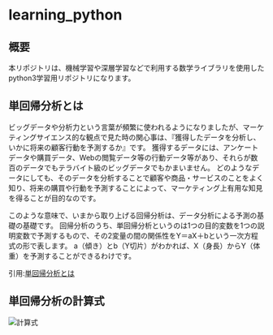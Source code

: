 ﻿# learning_python

## 概要

本リポジトリは、機械学習や深層学習などで利用する数学ライブラリを使用したpython3学習用リポジトリになります。

## 単回帰分析とは

ビッグデータや分析力という言葉が頻繁に使われるようになりましたが、マーケティングサイエンス的な観点で見た時の関心事は、『獲得したデータを分析し、いかに将来の顧客行動を予測するか』です。
獲得するデータには、アンケートデータや購買データ、Webの閲覧データ等の行動データ等があり、それらが数百のデータでもテラバイト級のビッグデータでもかまいません。
どのようなデータにしても、そのデータを分析することで顧客や商品・サービスのことをよく知り、将来の購買や行動を予測することによって、マーケティング上有用な知見を得ることが目的なのです。

このような意味で、いまから取り上げる回帰分析は、データ分析による予測の基礎の基礎です。
回帰分析のうち、単回帰分析というのは1つの目的変数を1つの説明変数で予測するもので、その2変量の間の関係性をY＝aX＋bという一次方程式の形で表します。
a（傾き）とb（Y切片）がわかれば、X（身長）からY（体重）を予測することができるわけです。

引用:[単回帰分析とは](https://www.albert2005.co.jp/knowledge/statistics_analysis/multivariate_analysis/single_regression)

## 単回帰分析の計算式

![計算式](https://www.albert2005.co.jp/knowledge/images/tech_multivariate_img23.jpg, '単回帰分析の計算式')

